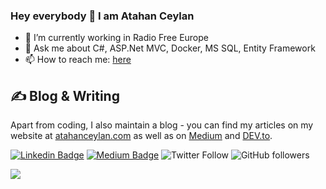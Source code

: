 ### Hey everybody 👋 I am Atahan Ceylan

- 🔭 I’m currently working in Radio Free Europe
- 💬 Ask me about C#, ASP.Net MVC, Docker, MS SQL, Entity Framework
- 📫 How to reach me: [here](mailto:atahanceylan@gmail.com)

## &#x270d; Blog & Writing

Apart from coding, I also maintain a blog - you can find my articles on my website at [atahanceylan.com](https://atahanceylan.com/) as well as on [Medium](https://medium.com/@atahan_ceylan) and [DEV.to](https://dev.to/atahanceylan).

[![Linkedin Badge](https://img.shields.io/badge/-Linkedin-blue?style=flat&logo=Linkedin&logoColor=white&link=https://www.linkedin.com/in/atahanceylan/)](https://www.linkedin.com/in/atahanceylan/) [![Medium Badge](https://img.shields.io/badge/-Medium-black?style=flat&logo=Medium&logoColor=white&link=https://medium.com/@atahan_ceylan)](https://medium.com/@atahan_ceylan) 
![Twitter Follow](https://img.shields.io/twitter/follow/atahancoder?style=social)
![GitHub followers](https://img.shields.io/github/followers/atahanceylan?style=social)

<img align="center" src="https://github-readme-stats.vercel.app/api/?username=atahanceylan&theme=dark" />
